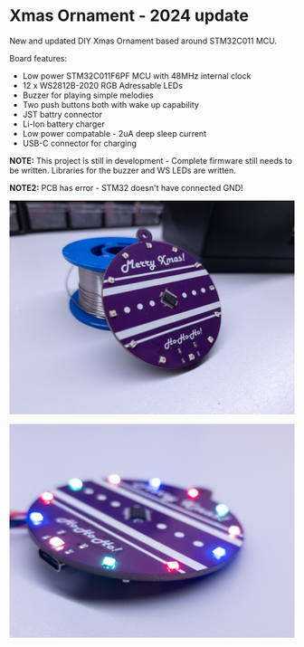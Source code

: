 # Xmas Ornament - 2024 update
New and updated DIY Xmas Ornament based around STM32C011 MCU.

Board features:
- Low power STM32C011F6PF MCU with 48MHz internal clock
- 12 x WS2812B-2020 RGB Adressable LEDs
- Buzzer for playing simple melodies
- Two push buttons both with wake up capability
- JST battry connector
- Li-Ion battery charger
- Low power compatable - 2uA deep sleep current
- USB-C connector for charging

**NOTE:** This project is still in development - Complete firmware still needs to be written. Libraries for the buzzer and WS LEDs are written.

**NOTE2:** PCB has error - STM32 doesn't have connected GND!

![PCB Image](extras/images/image1.jpg)

![LEDs](extras/images/image2.jpg)
